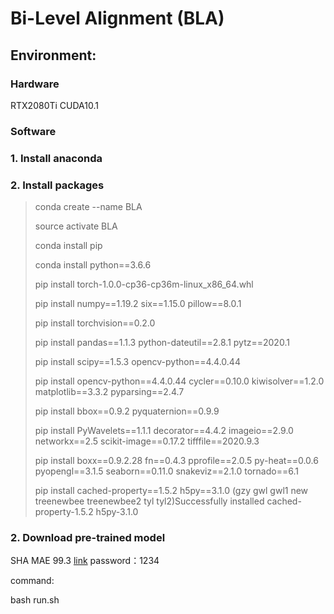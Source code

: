 # Bi-Level Alignment (BLA)

## Environment:
### Hardware
RTX2080Ti CUDA10.1 
### Software

### 1. Install anaconda

### 2. Install packages

> conda create --name BLA 
> 
> source activate BLA
> 
> conda install pip
> 
> conda install python==3.6.6
> 
> pip install torch-1.0.0-cp36-cp36m-linux_x86_64.whl
> 
> pip install numpy==1.19.2 six==1.15.0 pillow==8.0.1
> 
> pip install torchvision==0.2.0
> 
> pip install pandas==1.1.3 python-dateutil==2.8.1 pytz==2020.1
> 
> pip install scipy==1.5.3 opencv-python==4.4.0.44
> 
> pip install opencv-python==4.4.0.44 cycler==0.10.0 kiwisolver==1.2.0 matplotlib==3.3.2 pyparsing==2.4.7
> 
> pip install bbox==0.9.2 pyquaternion==0.9.9
> 
> pip install PyWavelets==1.1.1 decorator==4.4.2 imageio==2.9.0 networkx==2.5 scikit-image==0.17.2 tifffile==2020.9.3
> 
> pip install boxx==0.9.2.28 fn==0.4.3 pprofile==2.0.5 py-heat==0.0.6 pyopengl==3.1.5 seaborn==0.11.0 snakeviz==2.1.0 tornado==6.1
> 
> pip install cached-property==1.5.2 h5py==3.1.0  (gzy gwl gwl1 new treenewbee treenewbee2 tyl tyl2)Successfully installed cached-property-1.5.2 h5py-3.1.0

### 2. Download pre-trained model
SHA MAE 99.3 [link](https://pan.baidu.com/s/1c8wPararIxJlhiC7aHBpvw ) password：1234

command:

bash run.sh


